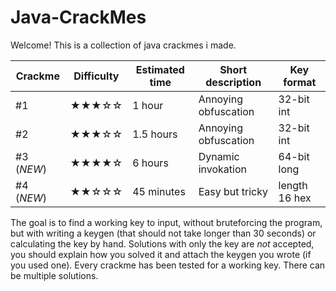# Java-CrackMes
Welcome! This is a collection of java crackmes i made.

| Crackme       | Difficulty    | Estimated time | Short description    | Key format    |
| ------------- | ------------- | -------------- | -------------------- | ------------- |
| #1            | ★★★☆☆       | 1 hour         | Annoying obfuscation | 32-bit int    |
| #2            | ★★★☆☆       | 1.5 hours      | Annoying obfuscation | 32-bit int    |
| #3 (*NEW*)    | ★★★★☆       | 6 hours        | Dynamic invokation   | 64-bit long   |
| #4 (*NEW*)    | ★★☆☆☆       | 45 minutes     | Easy but tricky      | length 16 hex |

The goal is to find a working key to input, without bruteforcing the program, but with writing a keygen (that should not take longer than 30 seconds) or calculating the key by hand. Solutions with only the key are *not* accepted, you should explain how you solved it and attach the keygen you wrote (if you used one). Every crackme has been tested for a working key. There can be multiple solutions.
